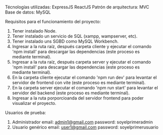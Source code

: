 Técnologías utilizadas:
ExpressJS
ReactJS
Patrón de arquitectura:
MVC
Base de datos:
MySQL

Requisitos para el funcionamiento del proyecto:
1. Tener instalado Node.
2. Tener instalado un servicio de SQL (xampp, wampserver, etc).
3. Tener instalado uns SGBD como MySQL Workbench.
4. Ingresar a la ruta raíz, después carpeta cliente y ejecutar el comando 'npm install' para descargar las dependencias (este proceso es mediante terminal).
5. Ingresar a la ruta raíz, después carpeta server y ejecutar el comando 'npm install' para descargar las dependencias (este proceso es mediante terminal).
6. En la carpeta cliente ejecutar el comando 'npm run dev' para levantar el servidor de frontend con vite (este proceso es mediante terminal).
7. En la carpeta server ejecutar el comando 'npm run start' para levantar el servidor del backend (este proceso es mediante terminal).
8. Ingresar a la ruta porporcioanda del servidor frontend para poder visualizar el proyecto.

Usuarios de prueba:
1. Administrador
   email: admin1@gmail.com
   password: soyelprimeradmin
3. Usuario genérico
   email: user1@gmail.com
   password: soyelprimerusuario
